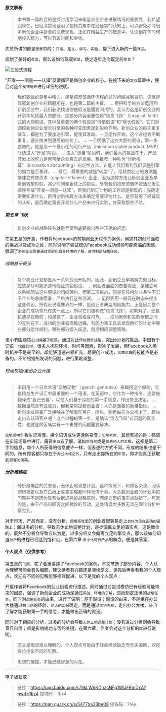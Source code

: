 #### 原文解析

>本书第一篇的目的是探讨用学习来衡量新创企业进展情况的重要性，我希望到现在，已经清楚地证明了把精力集中在经证实的认知上，可以避免如今很多新创企业中肆虐的浪费现象。正如在精益生产的概念中，认识到在何时何地投入精力，可以节省时间和金钱。

先前所讲的都是`愿景`中的：`开端`、`定义`、`学习`、`实验`，接下进入新的一篇`驾驭`。

规划了美好的`愿景`，那么该如何驾驭`愿景`，使之逐步走向既定的`愿景`？

![三段式流程](https://cdn.jsdelivr.net/gh/labi-xiaoxin/img/202403271409413.png)

“开发——测量——认知”反馈循环是新创企业的核心。在接下来的`驾驭`篇章中，便会对这个`反馈循环`进行详细的说明。

>我们要做的是集中精力，尽量把反馈循环流程的总时间缩减到最短。这就是驾驭新创企业的精髓所在，也是第二篇的主旨。
>...
>要把科学的方法运用到新创企业中，我们必须找出哪些假设是需要测试的。我认为这是新创企业的计划中风险最大的部分，这部分内容全要依赖“信念飞跃”（Leap-of-faith）式的大胆假设。其中最重要的两个假设是“价值假设”和“增长假设”。它们对调控新创企业增长引擎的各种可变因素起到影响作用。新创企业的每次重复试车，都是为了要加速引擎，促使其发动。一旦运作开始，这个过程会不断重复，逐步推进到更高的档位上。
>...
>一旦明确了这些大胆的假设，第一步要做的，就是用一个最小化的可行产品（minimum viable product, MVP）尽快进入“开发”阶段。
>...
>进入“测量”阶段时，我们最大的挑战在于，产品开发上的努力是否带给企业真正的发展。我推荐一种称为“创新核算”（innovation accounting）的定性方法，它能让我们看到我们调整引擎的努力是否奏效。
>...
>最后，最重要的就是“转型”了。用精益创业的方法能够建立有效资本（capital-efficient）企业，因为这种方法让新创企业及早看到转型时刻，减少时间和金钱上的损失。尽管我们把反馈循环按活动发生顺序写成“开发—测量—认知”，但我们制订计划的工作却是相反的：先确定需要知道什么，再用创新核算方法来确定需要评估什么、是否获得了经证实的认知，最后确定需要开发什么产品来进行实验，并获取那些评估。

##### 第五章 飞跃

>新创企业的战略任务就是弄清到底要提出哪些正确的问题。

在第五章的开篇，作者将Facebook的前期创业历程作为案例，阐述其初创时面临的挑战以及成功之处，同时说明了尝试模仿Facebook成功经验可能面临的困惑，强调了`新创企业需要通过实验和自身环境的了解，进而制定战略任务`。

###### 战略基于假设

>每个商业计划都是从一系列假设开始的。因此，新创企业早期努力的目标，应该是尽可能迅速地验证这些假设。
>...
>创业者面临的首要挑战，是建立可以系统测试这些假设的组织架构。而第二项挑战，则是在任何创业条件下忠于企业的总体愿景，严格执行这些测试。
>...
>记得要用一般现在时态来提出这些假设。把假设说得像真的一样，是创业者典型的超能力。正是因为整个企业的成功寄托在这一点上，所以它们被称做“信念飞跃”。如果对了，无数机遇尽在眼前；如果错了，企业将岌岌可危。
>...
>成功案例和失败案例之间的差别在于，成功的创业者高瞻远瞩，有能力和工具去发现他们的计划中哪些部分运作顺利，哪些部分误入歧途，然后相应调整策略。

该小节围绕核心`战略基于假设`，通过对比`传统商业战略`，突出`创业者`的挑战。中国有个词语：`恰逢其时`，很多人抱怨环境、时间等因素，影响了发展，但Facebook入场时机并不是最早的，却能够迅速占领扩充，想要创业成功，`高瞻远瞩`的技能点是必备的，不断根据所发现的问题，进行策略调整。

###### 现地现物/走出办公大楼

>丰田用一个日文术语“现地现物”（genchi genbutsu）来概括这个原则，它是精益生产词汇中最重要的一个用语。在英语中，它作为一种指令，通常被翻译成“自己去看”，以便人们基于深刻的第一手信息，作出商业决定。
>...
>数据当然具有说服力，但我常常提醒创业者：人亦是重要的衡量指标。
>...
>新创企业需要广泛接触并了解潜在客户，所以，别再黏在办公椅上了，赶快走出去认识客户吧！这个过程的第一步，是确认“信念飞跃”式问题的真实性，也就是顾客确实有一个重要的问题需要解决。

`现地现物`乍看生涩难懂，换个词语或许更通俗易懂：`实地考察`，其想表述的是：强调在实际场景中进行，需要`亲自`去了解，诸如`想当然`或是`依靠他人的汇报`，这都是第二手的信息，每个人所获得的信息或许一样，但表述的方式不同，形成的结果也是不同的。所有顾客都只存在于`办公大楼之外`，只有走出你所在的`牢笼`，你才能真正获取到`顾客的所需`。

##### 分析瘫痪症

>分析瘫痪症的受害者，无休止地调整计划。这种情况下，和顾客交谈、阅读调研报告以及在白板上改变策略都同样无济于事。大多数创业者的计划中的问题并不是因为没有依据成熟的战略原则，而是立足的事实点就错了。可悲的是，由于产品和顾客之间微妙的互动，这类错误大多数无法在理论分析中察觉到。

对于市场、产品而言，没有分析，`跟着感觉走`的创业者很容易走上`自以为走在正确的道路上`；而过多的分析，导致无休止地调整计划，逐步偏离立足的事实点，这是致命的。既然不分析会导致自以为是，过多分析又会偏离立足的事实点，那么该如何知道`分析`的进程已经达到饱和点，在第六章:`最小化可行产品`的概念，便是其答案。

#### 个人观点（仅供参考）

第五章的`飞跃`，花了着重讲述了Facebook的案例，本文节选了部分内容，个人认为理解可能会有失偏颇，建议读者有兴趣还是阅读原文，读完后再看看我的个人观点，欢迎有不同的见解能够相互促进。以下是我的个人观点：

开篇作者将Facebook的创业历程进行描述，同时通过对尝试模仿已有经验可能带来的困惑，强调了新创企业的成功是通过`实验、环境的了解`，进而制定正确的`战略任务`。同时对`战略任务`的由来，进行了说明：基于假设；假设的由来，不是坐在办公大楼通过`想当然`的经验、`他人的汇报`确定，而是通过`实地考察`，走出办公大楼，亲自了解才能获取第一手的信息，才能做出正确的假设。

同时对于相应的分析，过多的分析会导致`无休止地调整计划`；没有进过分析则会导致盲目自信；都是影响成功与否的关键，在第六章，作者会对这个分析的`度`进行说明。

>原文是晦涩难以理解的，个人观点可能由于社会经验缺乏而有失偏颇，欢迎各位提出不同的见解。
>
>思想的碰撞，才能迸溅智慧的火花。

-----------

电子版获取：

>链接：https://pan.baidu.com/s/1lkLW6KDhzcNFg1WUFRmDxA?pwd=1bz4 
>提取码：1bz4
>
>链接：https://pan.quark.cn/s/5477ba26be08 
>提取码：7tAy

